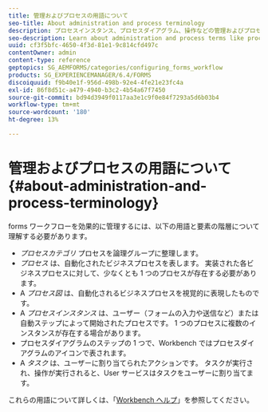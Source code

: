 ```yaml
---
title: 管理およびプロセスの用語について
seo-title: About administration and process terminology
description: プロセスインスタンス、プロセスダイアグラム、操作などの管理およびプロセス用語について説明します。
seo-description: Learn about administration and process terms like process instance, process diagram and operation.
uuid: cf3f5bfc-4650-4f3d-81e1-9c814cfd497c
contentOwner: admin
content-type: reference
geptopics: SG_AEMFORMS/categories/configuring_forms_workflow
products: SG_EXPERIENCEMANAGER/6.4/FORMS
discoiquuid: f9b40e1f-956d-498b-92e4-4fe21e23fc4a
exl-id: 86f8d51c-a479-4940-b3c2-4b54a67f7450
source-git-commit: bd94d3949f0117aa3e1c9f0e84f7293a5d6b03b4
workflow-type: tm+mt
source-wordcount: '180'
ht-degree: 13%

---
```


# 管理およびプロセスの用語について {#about-administration-and-process-terminology}

forms ワークフローを効果的に管理するには、以下の用語と要素の階層について理解する必要があります。

* *プロセスカテゴリ* プロセスを論理グループに整理します。
* *プロセス* は、自動化されたビジネスプロセスを表します。 実装された各ビジネスプロセスに対して、少なくとも 1 つのプロセスが存在する必要があります。
* A *プロセス図* は、自動化されるビジネスプロセスを視覚的に表現したものです。
* A *プロセスインスタンス* は、ユーザー（フォームの入力や送信など）または自動ステップによって開始されたプロセスです。 1 つのプロセスに複数のインスタンスが存在する場合があります。
* プロセスダイアグラムのステップの 1 つで、Workbench ではプロセスダイアグラムのアイコンで表されます。
* A *タスク* は、ユーザーに割り当てられたアクションです。 タスクが実行され、操作が実行されると、User サービスはタスクをユーザーに割り当てます。

これらの用語について詳しくは、「[Workbench ヘルプ](https://www.adobe.com/go/learn_aemforms_workbench_63_jp)」を参照してください。
